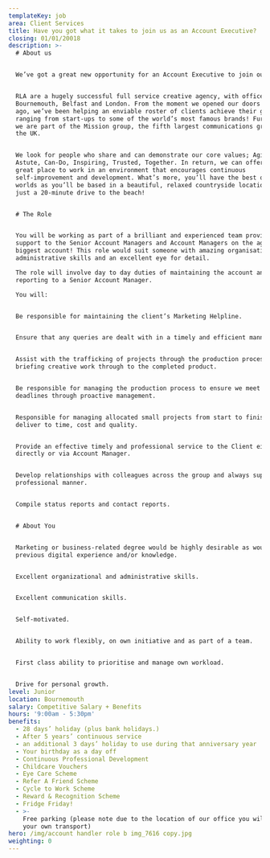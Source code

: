 ```yaml
---
templateKey: job
area: Client Services
title: Have you got what it takes to join us as an Account Executive?
closing: 01/01/20018
description: >-
  # About us


  We’ve got a great new opportunity for an Account Executive to join our team!


  RLA are a hugely successful full service creative agency, with offices in
  Bournemouth, Belfast and London. From the moment we opened our doors 30 years
  ago, we’ve been helping an enviable roster of clients achieve their goals;
  ranging from start-ups to some of the world’s most famous brands! Furthermore,
  we are part of the Mission group, the fifth largest communications group in
  the UK.


  We look for people who share and can demonstrate our core values; Agile,
  Astute, Can-Do, Inspiring, Trusted, Together. In return, we can offer you a
  great place to work in an environment that encourages continuous
  self-improvement and development. What’s more, you’ll have the best of both
  worlds as you’ll be based in a beautiful, relaxed countryside location, but be
  just a 20-minute drive to the beach!


  # The Role


  You will be working as part of a brilliant and experienced team providing
  support to the Senior Account Managers and Account Managers on the agency’s
  biggest account! This role would suit someone with amazing organisation and
  administrative skills and an excellent eye for detail. 

  The role will involve day to day duties of maintaining the account and
  reporting to a Senior Account Manager. 

  You will:


  Be responsible for maintaining the client’s Marketing Helpline.


  Ensure that any queries are dealt with in a timely and efficient manner.


  Assist with the trafficking of projects through the production process from
  briefing creative work through to the completed product.


  Be responsible for managing the production process to ensure we meet project
  deadlines through proactive management.


  Responsible for managing allocated small projects from start to finish and
  deliver to time, cost and quality.


  Provide an effective timely and professional service to the Client either
  directly or via Account Manager.


  Develop relationships with colleagues across the group and always support in a
  professional manner.


  Compile status reports and contact reports.


  # About You


  Marketing or business-related degree would be highly desirable as would
  previous digital experience and/or knowledge.


  Excellent organizational and administrative skills.


  Excellent communication skills.


  Self-motivated.


  Ability to work flexibly, on own initiative and as part of a team.


  First class ability to prioritise and manage own workload.


  Drive for personal growth.
level: Junior
location: Bournemouth
salary: Competitive Salary + Benefits
hours: '9:00am - 5:30pm'
benefits:
  - 28 days’ holiday (plus bank holidays.)
  - After 5 years’ continuous service
  - an additional 3 days’ holiday to use during that anniversary year
  - Your birthday as a day off
  - Continuous Professional Development
  - Childcare Vouchers
  - Eye Care Scheme
  - Refer A Friend Scheme
  - Cycle to Work Scheme
  - Reward & Recognition Scheme
  - Fridge Friday!
  - >-
    Free parking (please note due to the location of our office you will need
    your own transport)
hero: /img/account handler role b img_7616 copy.jpg
weighting: 0
---
```


